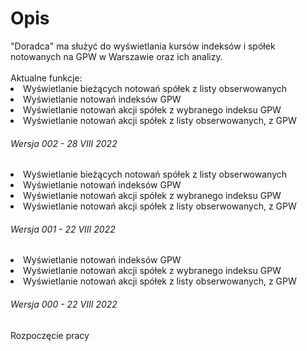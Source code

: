 <h1>Opis</h1>
"Doradca" ma służyć do wyświetlania kursów indeksów i spółek notowanych na GPW w Warszawie oraz 
ich analizy.<br><br>
Aktualne funkcje:
<li>Wyświetlanie bieżących notowań spółek z listy obserwowanych</li>
<li>Wyświetlanie notowań indeksów GPW</li>
<li>Wyświetlanie notowań akcji spółek z wybranego indeksu GPW</li>
<li>Wyświetlanie notowań akcji spółek z listy obserwowanych, z GPW</li>
<h6>Wersja 002 - 28 VIII 2022</h6>
<li>Wyświetlanie bieżących notowań spółek z listy obserwowanych</li>
<li>Wyświetlanie notowań indeksów GPW</li>
<li>Wyświetlanie notowań akcji spółek z wybranego indeksu GPW</li>
<li>Wyświetlanie notowań akcji spółek z listy obserwowanych, z GPW</li>
<h6>Wersja 001 - 22 VIII 2022</h6>
<li>Wyświetlanie notowań indeksów GPW</li>
<li>Wyświetlanie notowań akcji spółek z wybranego indeksu GPW</li>
<li>Wyświetlanie notowań akcji spółek z listy obserwowanych, z GPW</li>
<h6>Wersja 000 - 22 VIII 2022</h6>
Rozpoczęcie pracy
